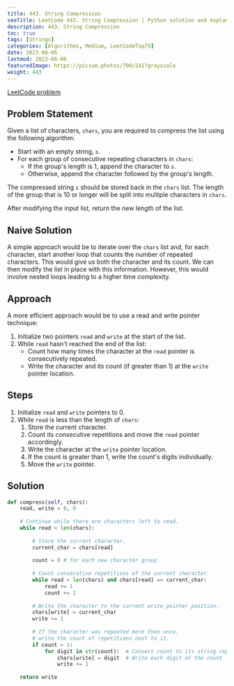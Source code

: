 ```yaml
---
title: 443. String Compression
seoTitle: LeetCode 443. String Compression | Python solution and explanation
description: 443. String Compression
toc: true
tags: [Strings]
categories: [Algorithms, Medium, LeetCodeTop75]
date: 2023-08-06
lastmod: 2023-08-06
featuredImage: https://picsum.photos/700/241?grayscale
weight: 443
---
```


[LeetCode problem](https://leetcode.com/problems/string-compression/)

## Problem Statement

Given a list of characters, `chars`, you are required to compress the list using the following algorithm:

- Start with an empty string, `s`.
- For each group of consecutive repeating characters in `chars`:
  - If the group's length is 1, append the character to `s`.
  - Otherwise, append the character followed by the group's length.

The compressed string `s` should be stored back in the `chars` list. The length of the group that is 10 or longer will be split into multiple characters in `chars`.

After modifying the input list, return the new length of the list.

## Naive Solution

A simple approach would be to iterate over the `chars` list and, for each character, start another loop that counts the number of repeated characters. This would give us both the character and its count. We can then modify the list in place with this information. However, this would involve nested loops leading to a higher time complexity.

## Approach

A more efficient approach would be to use a read and write pointer technique:

1. Initialize two pointers `read` and `write` at the start of the list.
2. While `read` hasn't reached the end of the list:
   - Count how many times the character at the `read` pointer is consecutively repeated.
   - Write the character and its count (if greater than 1) at the `write` pointer location.

## Steps

1. Initialize `read` and `write` pointers to 0.
2. While `read` is less than the length of `chars`:
   1. Store the current character.
   2. Count its consecutive repetitions and move the `read` pointer accordingly.
   3. Write the character at the `write` pointer location.
   4. If the count is greater than 1, write the count's digits individually.
   5. Move the `write` pointer.

## Solution

```python
def compress(self, chars):
    read, write = 0, 0
    
    # Continue while there are characters left to read.
    while read < len(chars):
        
        # Store the current character.
        current_char = chars[read]
        
        count = 0 # for each new character group
        
        # Count consecutive repetitions of the current character.
        while read < len(chars) and chars[read] == current_char:
            read += 1
            count += 1
        
        # Write the character to the current write pointer position.
        chars[write] = current_char
        write += 1
        
        # If the character was repeated more than once, 
        # write the count of repetitions next to it.
        if count > 1:
            for digit in str(count):  # Convert count to its string representation
                chars[write] = digit  # Write each digit of the count
                write += 1
    
    return write
```
